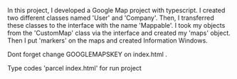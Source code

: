 In this project, I developed a Google Map project with typescript. I created two different classes named 'User' and 'Company'. Then, I transferred these classes to the interface with the name 'Mappable'.
I took my objects from the 'CustomMap' class via the interface and created my 'maps' object. Then I put 'markers' on the maps and created Information Windows.

Dont forget change GOOGLEMAPSKEY on index.html .

Type codes 'parcel index.html' for run project
